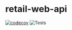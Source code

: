 # retail-web-api

[![codecov](https://codecov.io/gh/sasidharankp/retail-web-api/branch/main/graph/badge.svg)](https://codecov.io/gh/sasidharankp/retail-web-api)
![Tests](https://github.com/sasidharankp/retail-web-api/workflows/Node.js%20CI/badge.svg?branch=main&event=status)
